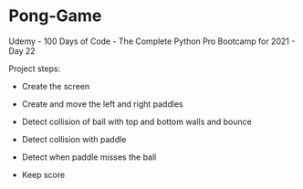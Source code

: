 # Pong-Game

Udemy - 100 Days of Code - The Complete Python Pro Bootcamp for 2021 - Day 22

Project steps:

- Create the screen

- Create and move the left and right paddles

- Detect collision of ball with top and bottom walls and bounce

- Detect collision with paddle

- Detect when paddle misses the ball

- Keep score

